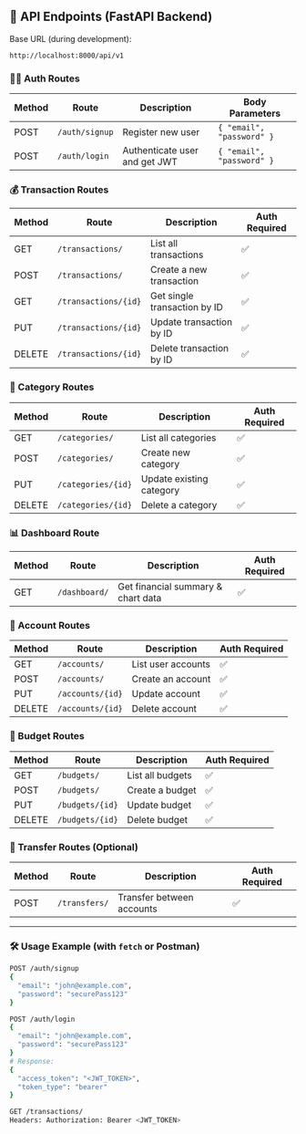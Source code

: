 
## 🚀 API Endpoints (FastAPI Backend)

Base URL (during development):  
```
http://localhost:8000/api/v1
```

### 🧑‍💼 Auth Routes
| Method | Route             | Description                  | Body Parameters               |
|--------|-------------------|------------------------------|-------------------------------|
| POST   | `/auth/signup`    | Register new user            | `{ "email", "password" }`     |
| POST   | `/auth/login`     | Authenticate user and get JWT| `{ "email", "password" }`     |

### 💰 Transaction Routes
| Method | Route                   | Description                     | Auth Required |
|--------|-------------------------|----------------------------------|---------------|
| GET    | `/transactions/`        | List all transactions            | ✅            |
| POST   | `/transactions/`        | Create a new transaction         | ✅            |
| GET    | `/transactions/{id}`    | Get single transaction by ID     | ✅            |
| PUT    | `/transactions/{id}`    | Update transaction by ID         | ✅            |
| DELETE | `/transactions/{id}`    | Delete transaction by ID         | ✅            |

### 📂 Category Routes
| Method | Route              | Description                | Auth Required |
|--------|--------------------|-----------------------------|---------------|
| GET    | `/categories/`     | List all categories         | ✅            |
| POST   | `/categories/`     | Create new category         | ✅            |
| PUT    | `/categories/{id}` | Update existing category    | ✅            |
| DELETE | `/categories/{id}` | Delete a category           | ✅            |

### 📊 Dashboard Route
| Method | Route          | Description                           | Auth Required |
|--------|----------------|----------------------------------------|---------------|
| GET    | `/dashboard/`  | Get financial summary & chart data     | ✅            |

### 💼 Account Routes
| Method | Route             | Description                  | Auth Required |
|--------|-------------------|------------------------------|---------------|
| GET    | `/accounts/`      | List user accounts           | ✅            |
| POST   | `/accounts/`      | Create an account            | ✅            |
| PUT    | `/accounts/{id}`  | Update account               | ✅            |
| DELETE | `/accounts/{id}`  | Delete account               | ✅            |

### 💸 Budget Routes
| Method | Route           | Description                  | Auth Required |
|--------|-----------------|------------------------------|---------------|
| GET    | `/budgets/`     | List all budgets             | ✅            |
| POST   | `/budgets/`     | Create a budget              | ✅            |
| PUT    | `/budgets/{id}` | Update budget                | ✅            |
| DELETE | `/budgets/{id}` | Delete budget                | ✅            |

### 🔁 Transfer Routes (Optional)
| Method | Route               | Description                 | Auth Required |
|--------|---------------------|-----------------------------|---------------|
| POST   | `/transfers/`       | Transfer between accounts   | ✅            |

---

### 🛠 Usage Example (with `fetch` or Postman)

```bash
POST /auth/signup
{
  "email": "john@example.com",
  "password": "securePass123"
}
```

```bash
POST /auth/login
{
  "email": "john@example.com",
  "password": "securePass123"
}
# Response:
{
  "access_token": "<JWT_TOKEN>",
  "token_type": "bearer"
}
```

```bash
GET /transactions/
Headers: Authorization: Bearer <JWT_TOKEN>
```
